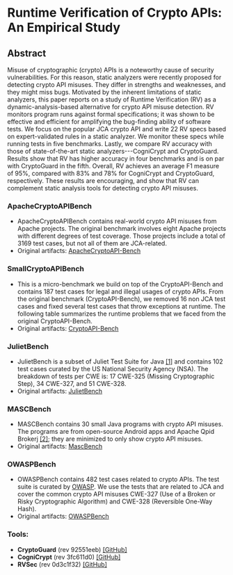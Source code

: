 # Runtime Verification of Crypto APIs: An Empirical Study

## Abstract

Misuse of cryptographic (crypto) APIs is a noteworthy cause 
of security vulnerabilities. For this reason, static analyzers
were recently proposed for detecting crypto API misuses. They differ in strengths and
weaknesses, and they might miss bugs. Motivated by the inherent limitations of static analyzers,
this paper reports on a study of Runtime Verification (RV) as a dynamic-analysis-based
alternative for crypto API misuse detection. RV monitors program runs
against formal specifications; it was shown to
be effective and efficient for amplifying the bug-finding ability
of software tests. We focus on the popular JCA crypto API
and write 22 RV specs based on expert-validated rules in a static
analyzer. We monitor these specs while running
tests in five benchmarks. Lastly, we compare RV accuracy with those of state-of-the-art 
static analyzers---CogniCrypt and CryptoGuard. Results show that RV has higher accuracy in
four benchmarks and is on par with CryptoGuard in the fifth. Overall, RV achieves an average F1 measure
of 95%, compared with 83% and 78% for CogniCrypt and CryptoGuard, respectively. These results 
are encouraging, and show that RV can complement static analysis tools for
detecting crypto API misuses.

### **ApacheCryptoAPIBench**

   * ApacheCryptoAPIBench contains real-world crypto API misuses from Apache projects. The original benchmark involves eight Apache projects with different degrees of test coverage. Those projects include a total of 3169 test cases, but not all of them are JCA-related. 
   * Original artifacts: [ApacheCryptoAPI-Bench](https://github.com/CryptoAPI-Bench/ApacheCryptoAPI-Bench)


### **SmallCryptoAPIBench**

   * This is a micro-benchmark we build on top of the
   CryptoAPI-Bench and contains 187 test cases for legal and illegal 
   usages of crypto APIs. From the original benchmark (CryptoAPI-Bench), 
   we removed 16 non JCA test cases and fixed several test cases that
   throw exceptions at runtime. The following table summarizes the
   runtime problems that we faced from the original CryptoAPI-Bench. 
   * Original artifacts: [CryptoAPI-Bench](https://github.com/CryptoAPI-Bench/CryptoAPI-Bench)


### **JulietBench**

   * JulietBench is a subset of Juliet Test Suite for Java [[1]](https://samate.nist.gov/SARD/downloads/documents/Juliet_Test_Suite_v1.2_for_Java_-_User_Guide.pdf) and contains 102 test cases curated by the US National Security Agency (NSA). The breakdown of tests per CWE is: 17 CWE-325 (Missing Cryptographic Step), 34 CWE-327, and 51 CWE-328.
   * Original artifacts: [JulietBench](https://samate.nist.gov/SARD/test-suites)


### **MASCBench**

   * MASCBench contains 30 small Java programs with crypto API misuses. 
   The programs are from open-source Android apps and Apache Qpid Brokerj [[2]](https://qpid.apache.org/components/broker-j/index.html); they are 
   minimized to only show crypto API misuses. 
   * Original artifacts: [MascBench](https://github.com/Secure-Platforms-Lab-W-M/MASC-Artifact)

### **OWASPBench**

   * OWASPBench contains 482 test cases related to crypto APIs. The test suite is curated by [OWASP](https://owasp.org). We use the tests that are related to JCA and cover the common crypto API misuses CWE-327 (Use of a Broken or Risky Cryptographic Algorithm) and CWE-328 (Reversible One-Way Hash).
   * Original artifacts: [OWASPBench](https://owasp.org/www-project-benchmark/)


### **Tools**:
   
   * **CryptoGuard** (rev 92551eeb) [[GitHub]](https://github.com/CryptoGuardOSS/cryptoguard/tree/Release_04.05.03_2020-11-25-02-42_)
   * **CogniCrypt** (rev 3fc611d0) [[GitHub]](https://github.com/CROSSINGTUD/CryptoAnalysis/tree/2.7.2)     
   * **RVSec** (rev 0d3c1f32) [[GitHub]](https://github.com/PAMunb/rvsec)

